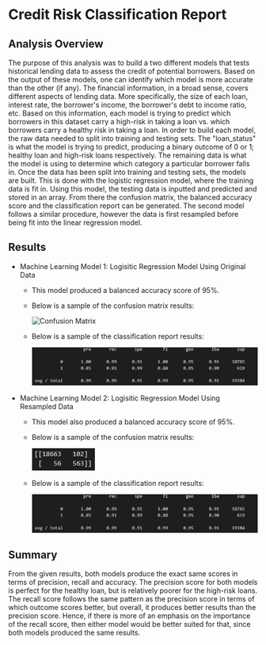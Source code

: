 # Credit Risk Classification Report

## Analysis Overview
The purpose of this analysis was to build a two different models that tests historical lending data to assess the credit of potential borrowers. Based on the output of these models, one can identify which model is more accurate than the other (if any). The financial information, in a broad sense, covers different aspects of lending data. More specifically, the size of each loan, interest rate, the borrower's income, the borrower's debt to income ratio, etc. Based on this information, each model is trying to predict which borrowers in this dataset carry a high-risk in taking a loan vs. which borrowers carry a healthy risk in taking a loan.
In order to build each model, the raw data needed to split into training and testing sets. The "loan_status" is what the model is trying to predict, producing a binary outcome of 0 or 1; healthy loan and high-risk loans respectively. The remaining data is what the model is using to determine which category a particular borrower falls in. Once the data has been split into training and testing sets, the models are built. This is done with the logistic regression model, where the training data is fit in. Using this model, the testing data is inputted and predicted and stored in an array. From there the confusion matrix, the balanced accuracy score and the classification report can be generated. The second model follows a similar procedure, however the data is first resampled before being fit into the linear regression model.

## Results
* Machine Learning Model 1: Logisitic Regression Model Using Original Data
  * This model produced a balanced accuracy score of 95%.
  * Below is a sample of the confusion matrix results: 
  
    ![Confusion Matrix](module_12_challenge/confusion_matrix_1.png)

  * Below is a sample of the classification report results: 
    
    ![Classification Report](classification_report.png)

* Machine Learning Model 2: Logisitic Regression Model Using Resampled Data
  * This model also produced a balanced accuracy score of 95%.
  * Below is a sample of the confusion matrix results: 
  
    ![Confusion Matrix](confusion_matrix_1.png)

  * Below is a sample of the classification report results: 
    
    ![Classification Report](classification_report.png)

## Summary
From the given results, both models produce the exact same scores in terms of precision, recall and accuracy. The precision score for both models is perfect for the healthy loan, but is relatively poorer for the high-risk loans. The recall score follows the same pattern as the precision score in terms of which outcome scores better, but overall, it produces better results than the precision score. Hence, if there is more of an emphasis on the importance of the recall score, then either model would be better suited for that, since both models produced the same results.
